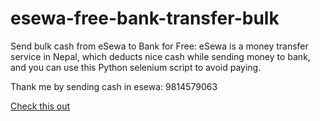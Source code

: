 # esewa-free-bank-transfer-bulk
Send bulk cash from eSewa to Bank for Free: eSewa is a money transfer service in Nepal, which deducts nice cash while sending money to bank, and you can use this Python selenium script to avoid paying.

Thank me by sending cash in esewa: 9814579063

[Check this out](https://webmatrices.com)
